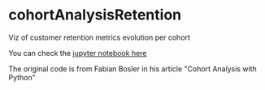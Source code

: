 # cohortAnalysisRetention


Viz of customer retention metrics evolution per cohort

You can check the [jupyter notebook here](https://gitlab.com/rangelrey/cohortanalysisretention/-/blob/master/cohortanalysisretention.ipynb)

The original code is from Fabian Bosler in his article "Cohort Analysis with Python"